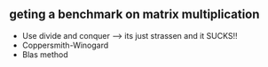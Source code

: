 ## geting a benchmark on matrix multiplication 

- Use divide and conquer --> its just strassen and it SUCKS!!
- Coppersmith-Winogard
- Blas method 
